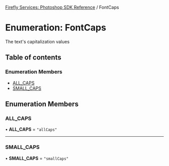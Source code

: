 [Firefly Services: Photoshop SDK Reference](../index.md) / FontCaps

# Enumeration: FontCaps

The text's capitalization values

## Table of contents

### Enumeration Members

- [ALL\_CAPS](FontCaps.md#all_caps)
- [SMALL\_CAPS](FontCaps.md#small_caps)

## Enumeration Members

### ALL\_CAPS

• **ALL\_CAPS** = ``"allCaps"``

___

### SMALL\_CAPS

• **SMALL\_CAPS** = ``"smallCaps"``
